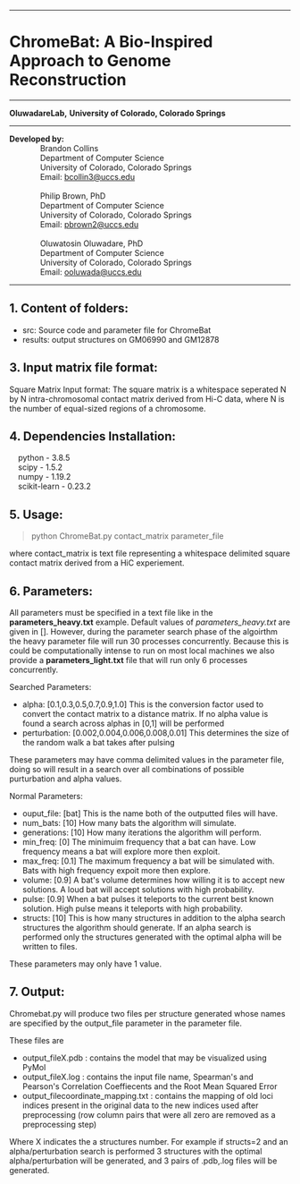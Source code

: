 ------------------------------------------------------------------------------------------------------------------------------------
# ChromeBat: A Bio-Inspired Approach to Genome Reconstruction
------------------------------------------------------------------------------------------------------------------------------------
**OluwadareLab,**
**University of Colorado, Colorado Springs**

----------------------------------------------------------------------
**Developed by:** <br />
		 &nbsp;&nbsp;&nbsp;&nbsp;&nbsp;&nbsp;&nbsp;&nbsp;&nbsp;&nbsp;&nbsp;&nbsp;&nbsp;&nbsp;Brandon Collins<br />
		 &nbsp;&nbsp;&nbsp;&nbsp;&nbsp;&nbsp;&nbsp;&nbsp;&nbsp;&nbsp;&nbsp;&nbsp;&nbsp;&nbsp;Department of Computer Science <br />
		 &nbsp;&nbsp;&nbsp;&nbsp;&nbsp;&nbsp;&nbsp;&nbsp;&nbsp;&nbsp;&nbsp;&nbsp;&nbsp;&nbsp;University of Colorado, Colorado Springs <br />
		 &nbsp;&nbsp;&nbsp;&nbsp;&nbsp;&nbsp;&nbsp;&nbsp;&nbsp;&nbsp;&nbsp;&nbsp;&nbsp;&nbsp;Email: bcollin3@uccs.edu <br /><br />
		 &nbsp;&nbsp;&nbsp;&nbsp;&nbsp;&nbsp;&nbsp;&nbsp;&nbsp;&nbsp;&nbsp;&nbsp;&nbsp;&nbsp;Philip Brown, PhD<br />
		 &nbsp;&nbsp;&nbsp;&nbsp;&nbsp;&nbsp;&nbsp;&nbsp;&nbsp;&nbsp;&nbsp;&nbsp;&nbsp;&nbsp;Department of Computer Science <br />
		 &nbsp;&nbsp;&nbsp;&nbsp;&nbsp;&nbsp;&nbsp;&nbsp;&nbsp;&nbsp;&nbsp;&nbsp;&nbsp;&nbsp;University of Colorado, Colorado Springs <br />
		 &nbsp;&nbsp;&nbsp;&nbsp;&nbsp;&nbsp;&nbsp;&nbsp;&nbsp;&nbsp;&nbsp;&nbsp;&nbsp;&nbsp;Email: pbrown2@uccs.edu 
		 <br /><br />
		 &nbsp;&nbsp;&nbsp;&nbsp;&nbsp;&nbsp;&nbsp;&nbsp;&nbsp;&nbsp;&nbsp;&nbsp;&nbsp;&nbsp;Oluwatosin Oluwadare, PhD <br />
		 &nbsp;&nbsp;&nbsp;&nbsp;&nbsp;&nbsp;&nbsp;&nbsp;&nbsp;&nbsp;&nbsp;&nbsp;&nbsp;&nbsp;Department of Computer Science <br />
		 &nbsp;&nbsp;&nbsp;&nbsp;&nbsp;&nbsp;&nbsp;&nbsp;&nbsp;&nbsp;&nbsp;&nbsp;&nbsp;&nbsp;University of Colorado, Colorado Springs <br />
		 &nbsp;&nbsp;&nbsp;&nbsp;&nbsp;&nbsp;&nbsp;&nbsp;&nbsp;&nbsp;&nbsp;&nbsp;&nbsp;&nbsp;Email: ooluwada@uccs.edu


----------------------------------------------------------------------

**1.	Content of folders:**
----------------------------------------------------------------------
* src: Source code and parameter file for ChromeBat
* results: output structures on GM06990 and GM12878

**3.	Input matrix file format:**
-----------------------------------------------------------

Square Matrix Input format: The square matrix is a whitespace seperated N by N intra-chromosomal contact matrix derived from Hi-C data, where N is the number of equal-sized regions of a chromosome.


**4.	Dependencies Installation:**
-----------------------------------------------------------

&nbsp;&nbsp;&nbsp;&nbsp;python - 3.8.5 <br />
&nbsp;&nbsp;&nbsp;&nbsp;scipy - 1.5.2 <br />
&nbsp;&nbsp;&nbsp;&nbsp;numpy - 1.19.2 <br />
&nbsp;&nbsp;&nbsp;&nbsp;scikit-learn - 0.23.2 <br />


**5.	Usage:**
-----------------------------------------------------------
>python ChromeBat.py contact_matrix parameter_file

where contact_matrix is text file representing a whitespace delimited square contact matrix derived from a HiC experiement.




**6.	Parameters:**
-----------------------------------------------------------
All parameters must be specified in a text file like in the **parameters_heavy.txt** example.
Default values of _parameters_heavy.txt_ are given in [].
However, during the parameter search phase of the algoirthm the heavy parameter file will run 30 processes concurrently.
Because this is could be computationally intense to run on most local machines we also provide a **parameters_light.txt** file that will run only 6 processes concurrently.

Searched Parameters:
+ alpha: [0.1,0.3,0.5,0.7,0.9,1.0] This is the conversion factor used to convert the contact matrix to a distance matrix. If no alpha value is found a search across alphas in [0,1] will be performed
+ perturbation: [0.002,0.004,0.006,0.008,0.01] This determines the size of the random walk a bat takes after pulsing

These parameters may have comma delimited values in the parameter file, doing so will result in a search over all combinations of possible purturbation and alpha values.

Normal Parameters:
+ ouput_file: [bat] This is the name both of the outputted files will have.
+ num_bats: [10] How many bats the algorithm will simulate.
+ generations: [10] How many iterations the algorithm will perform.
+ min_freq: [0] The minimuim frequency that a bat can have. Low frequency means a bat will explore more then exploit.
+ max_freq: [0.1] The maximum frequency a bat will be simulated with. Bats with high frequency expoit more then explore.
+ volume: [0.9] A bat's volume determines how willing it is to accept new solutions. A loud bat will accept solutions with high probability.
+ pulse: [0.9] When a bat pulses it teleports to the current best known solution. High pulse means it teleports with high probability. 
+ structs: [10] This is how many structures in addition to the alpha search structures the algorithm should generate. If an alpha search is performed only the structures generated with the optimal alpha will be written to files.

These parameters may only have 1 value.

**7.	Output:**
-----------------------------------------------------------
Chromebat.py will produce two files per structure generated whose names are specified by the output_file parameter in the parameter file.

These files are
  + output_fileX.pdb : contains the model that may be visualized using PyMol
  + output_fileX.log : contains the input file name, Spearman's and Pearson's Correlation Coeffiecents and the Root Mean Squared Error
  + output_filecoordinate_mapping.txt : contains the mapping of old loci indices present in the original data to the new indices used after preprocessing (row column pairs that were all zero are removed as a preprocessing step)

  Where X indicates the a structures number. For example if structs=2 and an alpha/perturbation search is performed 3 structures with the optimal alpha/perturbation will be generated, and 3 pairs of .pdb,.log files will be generated.


